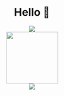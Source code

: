 # <div align="center"> Hello 👋 </div>

<div align="center"> <img src="https://metrics.lecoq.io/FurryRbl"> </div>

<div align="center"> <img height="137px" src="https://github-readme-stats.vercel.app/api?username=FurryRbl&hide_title=true&hide_border=true&show_icons=trueline_height=21&text_color=000&icon_color=000&bg_color=0,ea6161,ffc64d,fffc4d,52fa5a&theme=graywhite" /> </div>

<div align="center"> <img src="https://github-readme-stats.vercel.app/api/top-langs/?username=FurryRbl&hide_title=true&hide_border=true&layout=compact&langs_count=6&text_color=000&icon_color=fff&bg_color=0,52fa5a,4dfcff,c64dff&theme=graywhite" /> </div>


